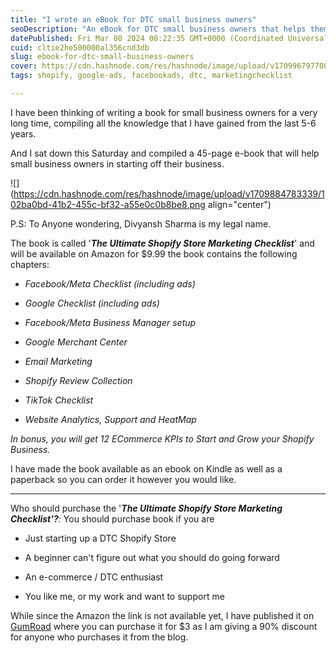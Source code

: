 ```yaml
---
title: "I wrote an eBook for DTC small business owners"
seoDescription: "An eBook for DTC small business owners that helps them in starting their own small business on Shopify, has a checklist which contains things to start off"
datePublished: Fri Mar 08 2024 08:22:35 GMT+0000 (Coordinated Universal Time)
cuid: cltie2he500000al356cnd3db
slug: ebook-for-dtc-small-business-owners
cover: https://cdn.hashnode.com/res/hashnode/image/upload/v1709967977009/288a6098-9511-4bd9-a47a-915a57391eae.png
tags: shopify, google-ads, facebookads, dtc, marketingchecklist

---
```


I have been thinking of writing a book for small business owners for a very long time, compiling all the knowledge that I have gained from the last 5-6 years.

And I sat down this Saturday and compiled a 45-page e-book that will help small business owners in starting off their business.

![](https://cdn.hashnode.com/res/hashnode/image/upload/v1709884783339/102ba0bd-41b2-455c-bf32-a55e0c0b8be8.png align="center")

P.S: To Anyone wondering, Divyansh Sharma is my legal name.

The book is called '***The Ultimate Shopify Store Marketing Checklist***' and will be available on Amazon for $9.99 the book contains the following chapters:

* *Facebook/Meta Checklist (including ads)*
    
* *Google Checklist (including ads)*
    
* *Facebook/Meta Business Manager setup*
    
* *Google Merchant Center*
    
* *Email Marketing*
    
* *Shopify Review Collection*
    
* *TikTok Checklist*
    
* *Website Analytics, Support and HeatMap*
    

*In bonus, you will get 12 ECommerce KPIs to Start and Grow your Shopify Business.*

I have made the book available as an ebook on Kindle as well as a paperback so you can order it however you would like.

---

Who should purchase the '***The Ultimate Shopify Store Marketing Checklist'?****:* You should purchase book if you are

* Just starting up a DTC Shopify Store
    
* A beginner can't figure out what you should do going forward
    
* An e-commerce / DTC enthusiast
    
* You like me, or my work and want to support me
    

While since the Amazon the link is not available yet, I have published it on [GumRoad](https://nikhildotpro.gumroad.com/l/hzdrtx/NIK) where you can purchase it for $3 as I am giving a 90% discount for anyone who purchases it from the blog.
